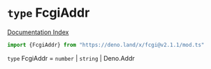 # `type` FcgiAddr

[Documentation Index](../README.md)

```ts
import {FcgiAddr} from "https://deno.land/x/fcgi@v2.1.1/mod.ts"
```

`type` FcgiAddr = `number` | `string` | Deno.Addr